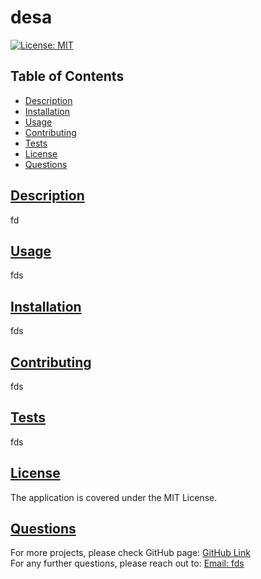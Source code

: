 # desa

  [![License: MIT](https://img.shields.io/badge/License-MIT-yellow.svg)](https://opensource.org/licenses/MIT)
  ## Table of Contents
* [Description](#description)
* [Installation](#installation)
* [Usage](#usage)
* [Contributing](#contributing)
* [Tests](#tests)
* [License](#License)
* [Questions](#questions)
    
## [Description](#table-of-contents)
fd
## [Usage](#table-of-contents)
fds
## [Installation](#table-of-contents)
fds
## [Contributing](#table-of-contents)
fds
## [Tests](#table-of-contents)
fds
## [License](#table-of-contents)
The application is covered under the 
MIT License.
## [Questions](#table-of-contents)
For more projects, please check GitHub page:
[GitHub Link](https://github.com/fds)
<br>
For any further questions, please reach out to:
[Email: fds](mailto:fds)

